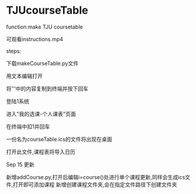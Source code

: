 # TJUcourseTable
function:make TJU coursetable

可观看instructions.mp4

steps:

下载makeCourseTable.py文件

用文本编辑打开

将‘’‘中的内容复制到终端并按下回车

登陆1系统

 进入"我的选课-个人课表"页面

在终端中扣1并回车

一份名为courseTable.ics的文件将出现在桌面

打开此文件,课程表将导入日历


Sep 15 更新

新增addCourse.py,打开后编辑i=course()处进行单个课程更新,同样会生成ics文件,打开即可添加课程
新增创建课程文件夹,会在指定文件路径下创建文件夹
